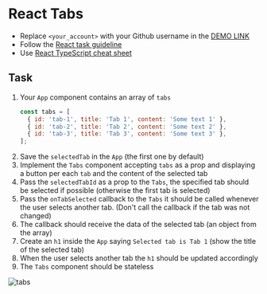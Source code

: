 # React Tabs
- Replace `<your_account>` with your Github username in the [DEMO LINK](https://lem47.github.io/react_tabs/)
- Follow the [React task guideline](https://github.com/mate-academy/react_task-guideline#react-tasks-guideline)
- Use [React TypeScript cheat sheet](https://mate-academy.github.io/fe-program/js/extra/react-typescript)

## Task
1. Your `App` component contains an array of `tabs`
    ```javascript
    const tabs = [
      { id: 'tab-1', title: 'Tab 1', content: 'Some text 1' },
      { id: 'tab-2', title: 'Tab 2', content: 'Some text 2' },
      { id: 'tab-3', title: 'Tab 3', content: 'Some text 3' },
    ];
    ```
2. Save the `selectedTab` in the `App` (the first one by default)
3. Implement the `Tabs` component accepting `tabs` as a prop
   and displaying a button per each `tab` and the content of the selected tab
4. Pass the `selectedTabId` as a prop to the `Tabs`, the specified tab should be selected if possible
  (otherwise the first tab is selected)
5. Pass the `onTabSelected` callback to the `Tabs`
   it should be called whenever the user selects another tab.
   (Don't call the callback if the tab was not changed)
6. The callback should receive the data of the selected tab (an object from the array)
7. Create an `h1` inside the `App` saying `Selected tab is Tab 1` (show the title of the selected tab)
8. When the user selects another tab the `h1` should be updated accordingly
9. The `Tabs` component should be stateless

![tabs](./description/tabs.gif)
